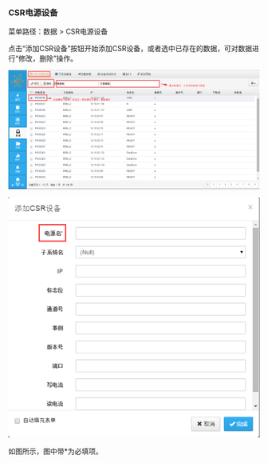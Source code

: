 ### CSR电源设备

菜单路径：数据 > CSR电源设备

点击“添加CSR设备”按钮开始添加CSR设备，或者选中已存在的数据，可对数据进行“修改，删除”操作。

![CSR电源设备](..\images\CSR电源设备1.png)

![CSR电源设备](..\images\CSR电源设备2.png)

如图所示，图中带*为必填项。



